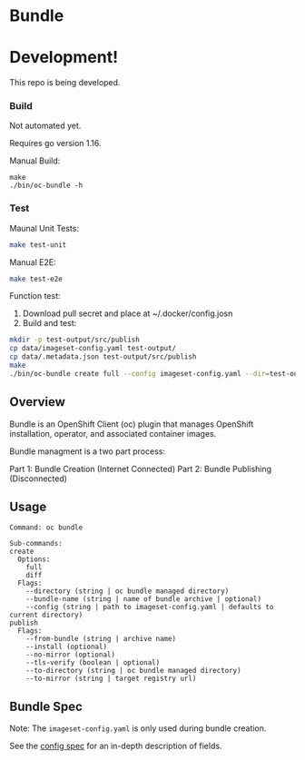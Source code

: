 # Bundle

# Development!

This repo is being developed.

### Build

Not automated yet.

Requires go version 1.16.

Manual Build:
```
make
./bin/oc-bundle -h
```

### Test

Maunal Unit Tests:
```bash
make test-unit
```

Manual E2E:
```bash
make test-e2e
```


Function test:
1. Download pull secret and place at ~/.docker/config.josn
2. Build and test:
  ```sh
  mkdir -p test-output/src/publish
  cp data/imageset-config.yaml test-output/
  cp data/.metadata.json test-output/src/publish
  make
  ./bin/oc-bundle create full --config imageset-config.yaml --dir=test-output --log-level=debug
  ```

## Overview

Bundle is an OpenShift Client (oc) plugin that manages OpenShift installation, operator, and associated container images.

Bundle managment is a two part process:

Part 1: Bundle Creation (Internet Connected)
Part 2: Bundle Publishing (Disconnected)

## Usage

```
Command: oc bundle

Sub-commands:
create
  Options:
    full
    diff
  Flags:
    --directory (string | oc bundle managed directory)
    --bundle-name (string | name of bundle archive | optional)
    --config (string | path to imageset-config.yaml | defaults to current directory)
publish
  Flags:
    --from-bundle (string | archive name)
    --install (optional)
    --no-mirror (optional)
    --tls-verify (boolean | optional)
    --to-directory (string | oc bundle managed directory)
    --to-mirror (string | target registry url)
```

## Bundle Spec

Note: The `imageset-config.yaml` is only used during bundle creation.

See the [config spec][config-spec] for an in-depth description of fields.

<!--
TODO(estroz): link to the following once public
[config-spec]:https://pkg.go.dev/github.com/redhatgov/bundle/pkg/config/v1alpha1#ImageSetConfiguration
-->
[config-spec]:pkg/config/v1alpha1/config_types.go
